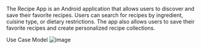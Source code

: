 The Recipe App is an Android application that allows users to discover and save their favorite recipes. 
Users can search for recipes by ingredient, cuisine type, or dietary restrictions. 
The app also allows users to save their favorite recipes and create personalized recipe collections.

Use Case Model
![image](https://user-images.githubusercontent.com/126725076/233803850-51eb9475-3419-4a0c-b817-925da980d4ac.png)
